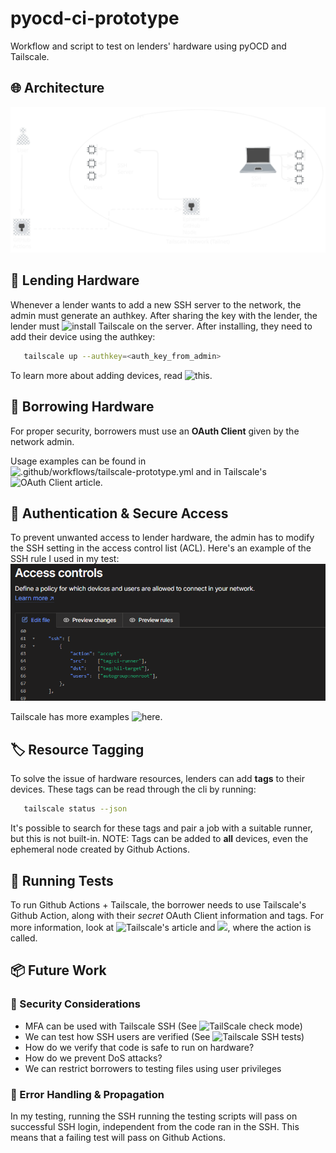 # pyocd-ci-prototype

Workflow and script to test on lenders' hardware using pyOCD and Tailscale.

## 🌐 Architecture

![Architecture Diagram](docs/architecture.svg)

## 🔁 Lending Hardware

Whenever a lender wants to add a new SSH server to the network, the admin must generate an authkey.
After sharing the key with the lender, the lender must ![install Tailscale on the server](https://tailscale.com/kb/1347/installation).
After installing, they need to add their device using the authkey:

```bash
   tailscale up --authkey=<auth_key_from_admin>
```

To learn more about adding devices, read ![this](https://tailscale.com/kb/1316/device-add).

## 🔁 Borrowing Hardware

For proper security, borrowers must use an **OAuth Client** given by the network admin.

Usage examples can be found in ![.github/workflows/tailscale-prototype.yml](.github/workflows/tailscale-prototype.yml) and in Tailscale's ![OAuth Client article](https://tailscale.com/kb/1215/oauth-clients).

## 🔑 Authentication & Secure Access

To prevent unwanted access to lender hardware, the admin has to modify the SSH setting in the access control list (ACL).
Here's an example of the SSH rule I used in my test:
![ACL-Example](docs/acl-example.png)


Tailscale has more examples ![here](https://tailscale.com/kb/1192/acl-samples?q=acl+ssh).

## 🏷️ Resource Tagging

To solve the issue of hardware resources, lenders can add **tags** to their devices.
These tags can be read through the cli by running:
```bash
   tailscale status --json
```

It's possible to search for these tags and pair a job with a suitable runner, but this is not built-in.
NOTE: Tags can be added to **all** devices, even the ephemeral node created by Github Actions.

## 🧪 Running Tests

To run Github Actions + Tailscale, the borrower needs to use Tailscale's Github Action, along with their *secret* OAuth Client information and tags.
For more information, look at ![Tailscale's article](https://tailscale.com/kb/1276/tailscale-github-action) and ![](.github/workflows/tailscale-prototype.yml), where the action is called.


## 📦 Future Work

### 🔐 Security Considerations

- MFA can be used with Tailscale SSH (See ![TailScale check mode](https://tailscale.com/kb/1193/tailscale-ssh#check-mode))
- We can test how SSH users are verified (See ![Tailscale SSH tests](https://tailscale.com/kb/1337/policy-syntax#sshtests))
- How do we verify that code is safe to run on hardware?
- How do we prevent DoS attacks?
- We can restrict borrowers to testing files using user privileges 

### 🚦 Error Handling & Propagation

In my testing, running the SSH running the testing scripts will pass on successful SSH login, independent from the code ran in the SSH.
This means that a failing test will pass on Github Actions.